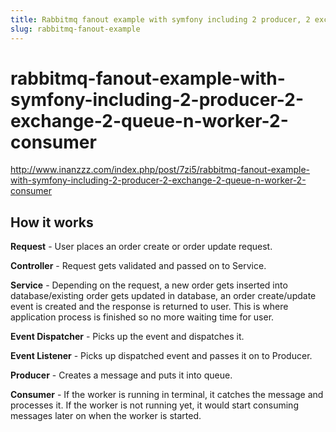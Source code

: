 ```yaml
---
title: Rabbitmq fanout example with symfony including 2 producer, 2 exchange, 2 queue, n worker, 2-consumer
slug: rabbitmq-fanout-example
---
```


rabbitmq-fanout-example-with-symfony-including-2-producer-2-exchange-2-queue-n-worker-2-consumer
===

http://www.inanzzz.com/index.php/post/7zi5/rabbitmq-fanout-example-with-symfony-including-2-producer-2-exchange-2-queue-n-worker-2-consumer

## How it works

**Request** - User places an order create or order update request.

**Controller** - Request gets validated and passed on to Service.

**Service** - Depending on the request, a new order gets inserted into database/existing order gets updated in database, an order create/update event is created and the response is returned to user. This is where application process is finished so no more waiting time for user.

**Event Dispatcher** - Picks up the event and dispatches it.

**Event Listener** - Picks up dispatched event and passes it on to Producer.

**Producer** - Creates a message and puts it into queue.

**Consumer** - If the worker is running in terminal, it catches the message and processes it. If the worker is not running yet, it would start consuming messages later on when the worker is started.